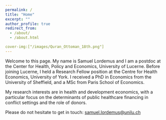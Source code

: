 ```yaml
---
permalink: /
title: "Home"
excerpt: ""
author_profile: true
redirect_from: 
  - /about/
  - /about.html

cover-img:["/images/Quran_Ottoman_18th.png"]
---
```


Welcome to this page. My name is Samuel Lordemus and I am a postdoc at the Center for Health, Policy and Economics, University of Lucerne. Before joining Lucerne, I held a Research Fellow position at the Centre for Health Economics, University of York. I received a PhD in Economics from the University of Sheffield, and a MSc from Paris School of Economics. <br>

My research interests are in health and development economics, with a particular focus on the determinants of public healthcare financing in conflict settings and the role of donors. <br>

Please do not hesitate to get in touch: [samuel.lordemus@unilu.ch](mailto:samuel.lordemus@unilu.ch)